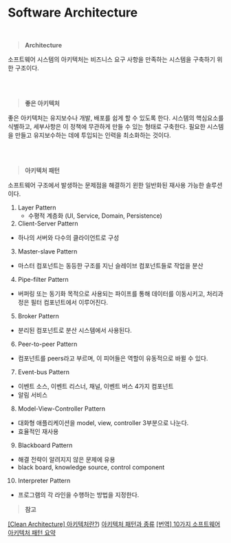 # Software Architecture

<br/>

> **Architecture**

소프트웨어 시스템의 아키텍처는 비즈니스 요구 사항을 만족하는 시스템을 구축하기 위한 구조이다.

<br/><br/>

> **좋은 아키텍처**

좋은 아키텍처는 유지보수나 개발, 배포를 쉽게 할 수 있도록 한다.
시스템의 핵심요소를 식별하고, 세부사항은 이 정책에 무관하게 만들 수 있는 형태로 구축한다.
필요한 시스템을 만들고 유지보수하는 데에 투입되는 인력을 최소화하는 것이다.


<br/><br/>


> **아키텍처 패턴**

소프트웨어 구조에서 발생하는 문제점을 해결하기 윈한 일반화된 재사용 가능한 솔루션이다.

1. Layer Pattern
   - 수평적 계층화 (UI, Service, Domain, Persistence)
2. Client-Server Pattern
  - 하나의 서버와 다수의 클라이언트로 구성
3. Master-slave Pattern
  - 마스터 컴포넌트는 동등한 구조를 지닌 슬레이브 컴포넌트들로 작업을 분산
4. Pipe-filter Pattern
  - 버퍼링 또는 동기화 목적으로 사용되는 파이프를 통해 데이터를 이동시키고, 처리과정은 필터 컴포넌트에서 이루어진다.
5. Broker Pattern
 - 분리된 컴포넌트로 분산 시스템에서 사용된다.
6. Peer-to-peer Pattern
  - 컴포넌트를 peers라고 부르며, 이 피어들은 역할이 유동적으로 바뀔 수 있다.
7. Event-bus Pattern
  - 이벤트 소스, 이벤트 리스너, 채널, 이벤트 버스 4가지 컴포넌트
  - 알림 서비스 
8. Model-View-Controller Pattern
  - 대화형 애플리케이션을 model, view, controller 3부분으로  나눈다.
  - 효율적인 재사용
9. Blackboard Pattern
  - 해결 전략이 알려지지 않은 문제에 유용
  - black board, knowledge source, control component
10. Interpreter Pattern
  - 프로그램의 각 라인을 수행하는 방법을 지정한다.




> **참고**

[[Clean Architecture] 아키텍처란?](https://share-factory.tistory.com/28))
[아키텍처 패턴과 종류](https://the-boxer.tistory.com/26)
[[번역] 10가지 소프트웨어 아키텍처 패턴 요약](https://mingrammer.com/translation-10-common-software-architectural-patterns-in-a-nutshell/#%EC%95%84%ED%82%A4%ED%85%8D%EC%B3%90-%ED%8C%A8%ED%84%B4-%EB%B9%84%EA%B5%90)
